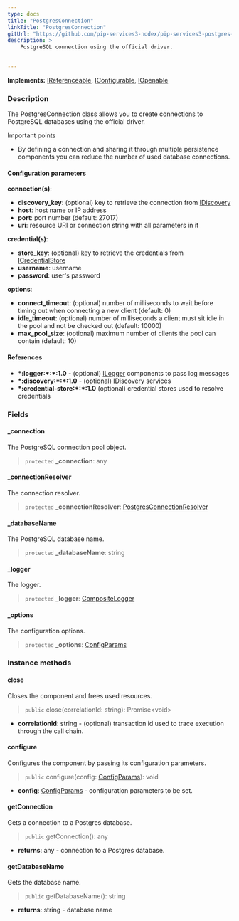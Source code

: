 ```yaml
---
type: docs
title: "PostgresConnection"
linkTitle: "PostgresConnection"
gitUrl: "https://github.com/pip-services3-nodex/pip-services3-postgres-nodex"
description: >
    PostgreSQL connection using the official driver.

   
---
```


**Implements:** [IReferenceable](../../../commons/refer/ireferenceable), [IConfigurable](../../../commons/config/iconfigurable),
[IOpenable](../../../commons/run/iopenable)

### Description

The PostgresConnection class allows you to create connections to PostgreSQL databases using the official driver.

Important points

-  By defining a connection and sharing it through multiple persistence components you can reduce the number of used database connections.

#### Configuration parameters

**connection(s)**:    
- **discovery_key**: (optional) key to retrieve the connection from [IDiscovery](../../../components/connect/idiscovery)
- **host**: host name or IP address
- **port**: port number (default: 27017)
- **uri**: resource URI or connection string with all parameters in it

**credential(s)**:    
- **store_key**: (optional) key to retrieve the credentials from [ICredentialStore](../../../components/auth/icredential_store)
- **username**: username
- **password**: user's password

**options**:
- **connect_timeout**: (optional) number of milliseconds to wait before timing out when connecting a new client (default: 0)
- **idle_timeout**: (optional) number of milliseconds a client must sit idle in the pool and not be checked out (default: 10000)
- **max_pool_size**: (optional) maximum number of clients the pool can contain (default: 10)

#### References
- **\*:logger:\*:\*:1.0** - (optional) [ILogger](../../../components/log/ilogger) components to pass log messages
- **\*:discovery:\*:\*:1.0** - (optional) [IDiscovery](../../../components/connect/idiscovery) services
- **\*:credential-store:\*:\*:1.0** (optional) credential stores used to resolve credentials


### Fields

<span class="hide-title-link">


#### _connection
The PostgreSQL connection pool object.
> `protected` **_connection**: any

#### _connectionResolver
The connection resolver.
> `protected` **_connectionResolver**: [PostgresConnectionResolver](../postgres_connection_resolver)

#### _databaseName
The PostgreSQL database name.
> `protected` **_databaseName**: string

#### _logger
The logger.
> `protected` **_logger**: [CompositeLogger](../../../components/log/composite_logger)

#### _options
The configuration options.
> `protected` **_options**: [ConfigParams](../../../commons/config/config_params)


</span>


### Instance methods

#### close
Closes the component and frees used resources.

> `public` close(correlationId: string): Promise\<void\>

- **correlationId**: string - (optional) transaction id used to trace execution through the call chain.


#### configure
Configures the component by passing its configuration parameters.

> `public` configure(config: [ConfigParams](../../../commons/config/config_params)): void

- **config**: [ConfigParams](../../../commons/config/config_params) - configuration parameters to be set.


#### getConnection
Gets a connection to a Postgres database.

> `public` getConnection(): any

- **returns**: any - connection to a Postgres database.


#### getDatabaseName
Gets the database name.

> `public` getDatabaseName(): string

- **returns**: string - database name
